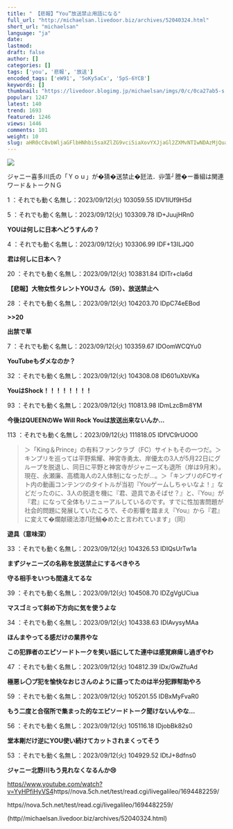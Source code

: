 ```yaml
---
title: " 【悲報】“You”放送禁止用語になる"
full_url: "http://michaelsan.livedoor.biz/archives/52040324.html"
short_url: "michaelsan"
language: "ja"
date: 
lastmod: 
draft: false
author: []
categories: []
tags: ['you', '悲報', '放送']
encoded_tags: ['eW91', '5oKy5aCx', '5pS-6YCB']
keywords: []
thumbnail: "https://livedoor.blogimg.jp/michaelsan/imgs/0/c/0ca27ab5-s.jpg"
popular: 1247
latest: 140
trend: 1693
featured: 1246
views: 1446
comments: 101
weight: 10
slug: aHR0cC8vbWljaGFlbHNhbi5saXZlZG9vci5iaXovYXJjaGl2ZXMvNTIwNDAzMjQuaHRtbA==
---
```


![](https://livedoor.blogimg.jp/michaelsan/imgs/0/c/0ca27ab5-s.jpg)

<div><p>ジャニー喜多川氏の「Ｙｏｕ」が�猜�送禁止�瓩法．丱薀┘謄�ー番組は関連ワード＆トークＮＧ</p><p>1 ：それでも動く名無し：2023/09/12(火) 103059.55 IDV1IUf9H5d</p><p>5 ：それでも動く名無し：2023/09/12(火) 103309.78 ID+JuujHRn0</p><b><p>YOUは何しに日本へどうすんの？ </p></b><p>4 ：それでも動く名無し：2023/09/12(火) 103306.99 IDF+13ILJQ0</p><b><p>君は何しに日本へ？ </p></b><p>20 ：それでも動く名無し：2023/09/12(火) 103831.84 IDlTr+cla6d</p><b><p>【悲報】大物女性タレントYOUさん（59）、放送禁止へ </p></b><p>28 ：それでも動く名無し：2023/09/12(火) 104203.70 IDpC74eEBod</p><p><b><p>>>20</p></b></p><p><b><p></p></b></p><b><p>出禁で草 </p></b><p>7 ：それでも動く名無し：2023/09/12(火) 103359.67 IDOomWCQYu0</p><b><p>YouTubeもダメなのか？ </p></b><p>32 ：それでも動く名無し：2023/09/12(火) 104308.08 ID601uXbVKa</p><b><p>YouはShock！！！！！！！！ </p></b><p>93 ：それでも動く名無し：2023/09/12(火) 110813.98 IDmLzcBm8YM</p><b><p>今後はQUEENのWe Will Rock Youは放送出来ないんか… </p></b><p>113 ：それでも動く名無し：2023/09/12(火) 111818.05 IDfVC9rUOO0</p><blockquote>＞「King＆Prince」の有料ファンクラブ（FC）サイトもその一つだ。＞キンプリを巡っては平野紫耀、神宮寺勇太、岸優太の3人が5月22日にグループを脱退し、同日に平野と神宮寺がジャニーズも退所（岸は9月末）。現在、永瀬廉、高橋海人の2人体制になったが…。＞「キンプリのFCサイト内の動画コンテンツのタイトルが当初『Youゲームしちゃいなよ！』などだったのに、3人の脱退を機に『君、遊具であそばせ？』と、『You』が『君』になって全体もリニューアルしているのです。すでに性加害問題が社会的問題に発展していたころで、その影響を踏まえ『You』から『君』に変えて�爛献礇法漆Л瓩鯒�めたと言われています」（同）</blockquote><b><p>遊具（意味深） </p></b><p>33 ：それでも動く名無し：2023/09/12(火) 104326.53 IDIQsUrTw1a</p><p><b><p>まずジャニーズの名称を放送禁止にするべきやろ</p></b></p><p><b><p></p></b></p><b><p>守る相手をいつも間違えてるな </p></b><p>39 ：それでも動く名無し：2023/09/12(火) 104508.70 IDZgVgUCiua</p><b><p>マスゴミって斜め下方向に気を使うよな </p></b><p>34 ：それでも動く名無し：2023/09/12(火) 104338.63 IDlAvysyMAa</p><p><b><p>ほんまやってる感だけの業界やな</p></b></p><p><b><p></p></b></p><b><p>この犯罪者のエピソードトークを笑い話にしてた連中は感覚麻痺し過ぎやわ </p></b><p>47 ：それでも動く名無し：2023/09/12(火) 104812.39 IDx/GwZfuAd</p><b><p>極悪レ〇プ犯を愉快なおじさんのように語ってたのは半分犯罪幇助やろ </p></b><p>59 ：それでも動く名無し：2023/09/12(火) 105201.55 IDBxMyFvaR0</p><b><p>もう二度と合宿所で集まった的なエピソードトーク聞けないんやな… </p></b><p>56 ：それでも動く名無し：2023/09/12(火) 105116.18 IDjobBk82s0</p><b><p>堂本剛だけ逆にYOU使い続けてカットされまくってそう </p></b><p>53 ：それでも動く名無し：2023/09/12(火) 104929.52 IDtJ+8dfns0</p><p><b><p>ジャニー北野川もう見れなくなるんか😢 </p></b></p><a title='' target='_blank' href='https//www.youtube.com/watch?v=YyHPfiHyVS4'>https//www.youtube.com/watch?v=YyHPfiHyVS4</a>https//nova.5ch.net/test/read.cgi/livegalileo/1694482259/<br clear='all'> <p id='a6850dc6aefc0d5bbff2bea180d92d89'> </p> <p id='a6850dc6aefc0d5bbff2bea180d92d89'> </p> <p class='alistcloud-container-6795'></p> <p>https//nova.5ch.net/test/read.cgi/livegalileo/1694482259/</p></div>

(http//michaelsan.livedoor.biz/archives/52040324.html)
